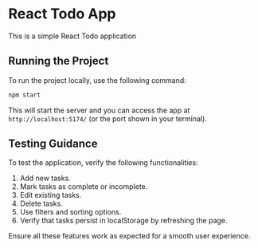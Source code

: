 # React Todo App

This is a simple React Todo application 

## Running the Project

To run the project locally, use the following command:

```bash
npm start
```

This will start the server and you can access the app at `http://localhost:5174/` (or the port shown in your terminal).

## Testing Guidance

To test the application, verify the following functionalities:

1. Add new tasks.
2. Mark tasks as complete or incomplete.
3. Edit existing tasks.
4. Delete tasks.
5. Use filters and sorting options.
6. Verify that tasks persist in localStorage by refreshing the page.

Ensure all these features work as expected for a smooth user experience.
